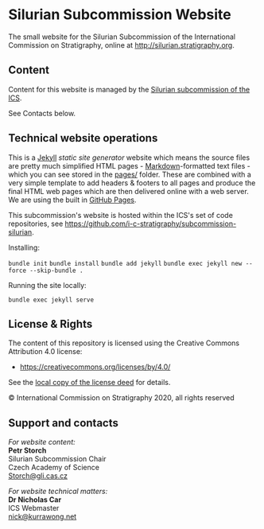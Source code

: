 # Silurian Subcommission Website
The small website for the Silurian Subcommission of the International Commission on Stratigraphy, online at <http://silurian.stratigraphy.org>.


## Content
Content for this website is managed by the [Silurian subcommission of the ICS](https://stratigraphy.org/subcommissions#silurian).

See Contacts below.


## Technical website operations
This is a [Jekyll](https://jekyllrb.com/) *static site generator* website which means the source files are pretty much simplified HTML pages - [Markdown](https://github.com/adam-p/markdown-here/wiki/Markdown-Cheatsheet)-formatted text files - which you can see stored in the [pages/](pages/) folder. These are combined with a very simple template to add headers & footers to all pages and produce the final HTML web pages which are then delivered online with a web server. We are using the built in [GitHub Pages](https://pages.github.com/).

This subcommission's website is hosted within the ICS's set of code repositories, see <https://github.com/i-c-stratigraphy/subcommission-silurian>.

Installing:

`bundle init`
`bundle install`
`bundle add jekyll`
`bundle exec jekyll new --force --skip-bundle .`

Running the site locally:

`bundle exec jekyll serve`


## License & Rights
The content of this repository is licensed using the Creative Commons Attribution 4.0 license:

* <https://creativecommons.org/licenses/by/4.0/>

See the [local copy of the license deed](LICENSE) for details.

&copy; International Commission on Stratigraphy 2020, all rights reserved


## Support and contacts
*For website content:*  
**Petr Storch**  
Silurian Subcommission Chair  
Czech Academy of Science  
<Storch@gli.cas.cz>  


*For website technical matters:*  
**Dr Nicholas Car**  
ICS Webmaster  
<nick@kurrawong.net>  

